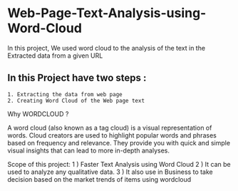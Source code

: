 # Web-Page-Text-Analysis-using-Word-Cloud
In this project, We used word cloud to the analysis of the text in the Extracted data from a given URL


## In this Project have two steps : 
    1. Extracting the data from web page
    2. Creating Word Cloud of the Web page text
    
    
Why WORDCLOUD ? 

A word cloud (also known as a tag cloud) is a visual representation of words. Cloud creators are used to highlight popular words and phrases based on frequency and relevance. They provide you with quick and simple visual insights that can lead to more in-depth analyses.


Scope of this project:
    1 ) Faster Text Analysis using Word Cloud 
    2 ) It can be used to analyze any qualitative data.
    3 ) It also use in Business to take decision based on the market trends of items  using wordcloud
